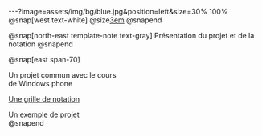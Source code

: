 ---?image=assets/img/bg/blue.jpg&position=left&size=30% 100%
@snap[west text-white]
@size[3em](1.)
@snapend

@snap[north-east template-note text-gray]
Présentation du projet et de la notation
@snapend

@snap[east span-70]

Un projet commun avec le cours<br/> de Windows phone <br/>

[Une grille de notation](https://github.com/nicolas63/coursservicesmobiles/blob/Cours2019/Notation.md) <br/>

[Un exemple de projet](https://gitlab.iut-clermont.uca.fr/macheval/scoreuruniversel)<br/>
@snapend

